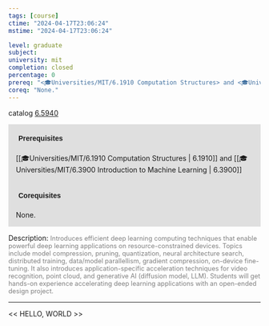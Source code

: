 ```yaml
---
tags: [course]
ctime: "2024-04-17T23:06:24"
mstime: "2024-04-17T23:06:24"

level: graduate
subject: 
university: mit
completion: closed
percentage: 0
prereq: "<🎓Universities/MIT/6.1910 Computation Structures> and <🎓Universities/MIT/6.3900 Introduction to Machine Learning>"
coreq: "None."
---
```


catalog [6.5940](http://student.mit.edu/catalog/m6a.html#6.5940)

<span style="display: block; padding: 15px; background-color: rgb(100, 100, 100, 0.2);"><font id="m_prereq3344_0" style="display: block; font-family: Arial, sans-serif; font-weight: bold; padding: 5px">Prerequisites</font><br><span id="prereq3344_0">[[🎓Universities/MIT/6.1910 Computation Structures | 6.1910]] and [[🎓Universities/MIT/6.3900 Introduction to Machine Learning | 6.3900]]</span></span>
<span style="display: block; padding: 15px; background-color: rgb(100, 100, 100, 0.2);"><font id="m_coreq3344_0" style="display: block; font-family: Arial, sans-serif; font-weight: bold; padding: 5px">Corequisites</font><br><span id="coreq3344_0">None.</span></span>

<font style="">Description:</font>
<font style="color: grey; font-size: 0.8rem;">Introduces efficient deep learning computing techniques that enable powerful deep learning applications on resource-constrained devices. Topics include model compression, pruning, quantization, neural architecture search, distributed training, data/model parallellism, gradient compression, on-device fine-tuning. It also introduces application-specific acceleration techniques for video recognition, point cloud, and generative AI (diffusion model, LLM). Students will get hands-on experience accelerating deep learning applications with an open-ended design project.</font>



---

<< HELLO, WORLD >>
